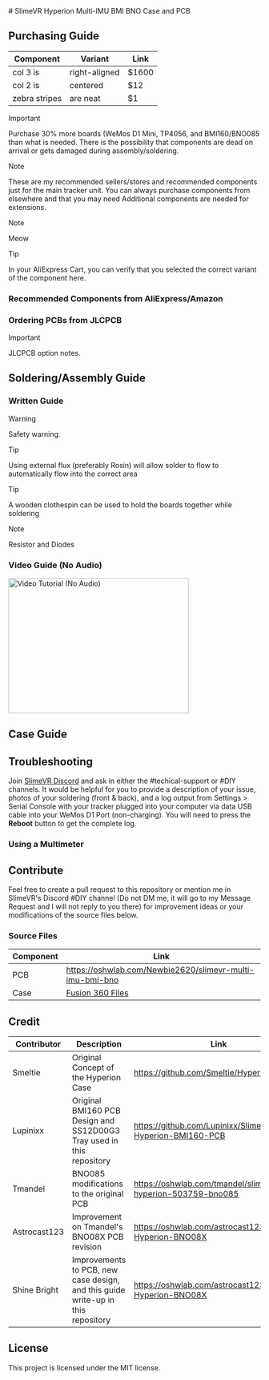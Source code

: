 <base target="_blank">
# SlimeVR Hyperion Multi-IMU BMI BNO Case and PCB

## Purchasing Guide
| Component | Variant | Link |
| -------------------- | --------------- | -------------------------------------------------------------------------------- |
| col 3 is      | right-aligned | $1600 |
| col 2 is      | centered      |   $12 |
| zebra stripes | are neat      |    $1 |

> [!IMPORTANT]
> Purchase 30% more boards (WeMos D1 Mini, TP4056, and BMI160/BNO085 than what is needed. There is the possibility that components are dead on arrival or gets damaged during assembly/soldering.

> [!NOTE]
> These are my recommended sellers/stores and recommended components just for the main tracker unit. You can always purchase components from elsewhere and that you may need Additional components are needed for extensions.

> [!NOTE]
> Meow

> [!TIP]
> In your AliExpress Cart, you can verify that you selected the correct variant of the component here.

### Recommended Components from AliExpress/Amazon

### Ordering PCBs from JLCPCB
> [!IMPORTANT]
> JLCPCB option notes.

## Soldering/Assembly Guide

### Written Guide

> [!WARNING]
> Safety warning.

> [!TIP]
> Using external flux (preferably Rosin) will allow solder to flow to automatically flow into the correct area

> [!TIP]
> A wooden clothespin can be used to hold the boards together while soldering

> [!NOTE]
> Resistor and Diodes

### Video Guide (No Audio)
<a href="https://www.youtube.com/watch?v=Jj9A87dSZgY" target="_blank"><img src="http://i3.ytimg.com/vi/Jj9A87dSZgY/hqdefault.jpg" alt="Video Tutorial (No Audio)" width="360" height="270" border="0" /></a>

## Case Guide

## Troubleshooting

Join <a href="https://discord.gg/SlimeVR" target="_blank">SlimeVR Discord</a> and ask in either the #techical-support or #DIY channels. It would be helpful for you to provide a description of your issue, photos of your soldering (front & back), and a log output from Settings > Serial Console with your tracker plugged into your computer via data USB cable into your WeMos D1 Port (non-charging). You will need to press the **Reboot** button to get the complete log.

### Using a Multimeter


## Contribute
Feel free to create a pull request to this repository or mention me in SlimeVR's Discord #DIY channel (Do not DM me, it will go to my Message Request and I will not reply to you there)  for improvement ideas or your modifications of the source files below. 

### Source Files
| Component | Link |
| -------------------- | -------------------------------------------------------------------------------- |
| PCB | <a href="https://oshwlab.com/Newbie2620/slimevr-multi-imu-bmi-bno" target="_blank">https://oshwlab.com/Newbie2620/slimevr-multi-imu-bmi-bno</a> |
| Case | <a href="../blob/master/LICENSE" target="_blank">Fusion 360 Files</a> |

## Credit
| Contributor | Description | Link |
| -------------------- | ---------------------------------------- | -------------------------------------------------------------------------------- |
| Smeltie | Original Concept of the Hyperion Case | <a href="https://github.com/Smeltie/Hyperion" target="_blank">https://github.com/Smeltie/Hyperion</a> |
| Lupinixx | Original BMI160 PCB Design and SS12D00G3 Tray used in this repository | <a href="https://github.com/Lupinixx/SlimeVR-Hyperion-BMI160-PCB" target="_blank">https://github.com/Lupinixx/SlimeVR-Hyperion-BMI160-PCB</a> |
| Tmandel | BNO085 modifications to the original PCB | <a href="https://oshwlab.com/tmandel/slimevr-hyperion-503759-bno085" target="_blank">https://oshwlab.com/tmandel/slimevr-hyperion-503759-bno085</a> |
| Astrocast123 | Improvement on Tmandel's BNO08X PCB revision | <a href="https://oshwlab.com/astrocast123/SlimeVR-Hyperion-BNO08X" target="_blank">https://oshwlab.com/astrocast123/SlimeVR-Hyperion-BNO08X</a> |
| Shine Bright | Improvements to PCB, new case design, and this guide write-up in this repository | <a href="https://oshwlab.com/astrocast123/SlimeVR-Hyperion-BNO08X" target="_blank">https://oshwlab.com/astrocast123/SlimeVR-Hyperion-BNO08X</a> |

## License
This project is licensed under the MIT license.
